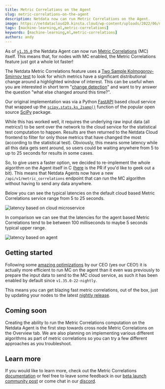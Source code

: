 ```yaml
---
title: Metric Correlations on the Agent
slug: metric-correlations-on-the-agent
description: Netdata now can run Metric Correlations on the Agent.
image: https://netdatacloud20.kinsta.cloud/wp-content/uploads/2022/06/mc-comparisons-1.png
tags: [machine-learning,ml,metric-correlations]
keywords: [machine-learning,ml,metric-correlations]
authors: andy
---
```

As of <a href="https://github.com/netdata/netdata/releases/tag/v1.35.0" target="_blank" rel="noopener"><code>v1.35.0</code></a> the Netdata Agent can now run <a href="https://learn.netdata.cloud/docs/cloud/insights/metric-correlations" target="_blank" rel="noopener">Metric Correlations</a> (MC) itself. This means that, for nodes with MC enabled, the Metric Correlations feature just got a whole lot faster!
<!--truncate-->
The Netdata Metric Correlations feature uses a <a href="https://en.wikipedia.org/wiki/Kolmogorov%E2%80%93Smirnov_test#Two-sample_Kolmogorov%E2%80%93Smirnov_test" target="_blank" rel="noopener">Two Sample Kolmogorov-Smirnov test</a> to look for which metrics have a significant distributional change around a highlighted window of interest. This can be useful when you are interested in short term "<a href="https://en.wikipedia.org/wiki/Change_detection" target="_blank" rel="noopener">change detection</a>" and want to try answer the question "what else changed around this time?".

Our original implementation was via a Python <a href="https://fastapi.tiangolo.com/" target="_blank" rel="noopener">FastAPI</a> based cloud service that wrapped up the <code><a href="https://docs.scipy.org/doc/scipy/reference/generated/scipy.stats.ks_2samp.html" target="_blank" rel="noopener">scipy.stats.ks_2samp()</a></code> function of the popular open source <a href="https://docs.scipy.org/doc/scipy/index.html" target="_blank" rel="noopener">SciPy</a> package.

While this has worked well, it requires the underlying raw input data (all metrics!) to be sent over the network to the cloud service for the statistical test computation to happen. Results are then returned to the Netdata Cloud frontend to filter for only those metrics that have changed the most (according to the statistical test). Obviously, this means some latency while all this data gets sent around, so users could be waiting anywhere from 5 to up to 25 seconds for results in some cases.

So, to give users a faster option, we decided to re-implement the whole algorithm on the Agent itself in C (<a href="https://github.com/netdata/netdata/pull/12582" target="_blank" rel="noopener">here</a> is the PR if you'd like to geek out a bit). This means that Netdata Agents now have a new <code>/api/v1/metric_correlations</code> endpoint that can run the MC algorithm without having to send any data anywhere.

Below you can see the typical latencies on the default cloud based Metric Correlations service range from 5 to 25 seconds.

![latency based on cloud microservice](https://netdatacloud20.kinsta.cloud/wp-content/uploads/2022/06/mc_cloud_latency-1-600x211.png)

In comparison we can see that the latencies for the agent based Metric Correlations tend to be between 100 milliseconds to maybe 5 seconds typical upper range.

![latency based on agent](https://netdatacloud20.kinsta.cloud/wp-content/uploads/2022/06/mc_agent_latency-2-600x211.png)

## Getting started

Following some <a href="https://github.com/netdata/netdata/pull/13107" target="_blank" rel="noopener">amazing optimizations</a> by our CEO (yes our CEO!) it is actually more efficient to run MC on the agent than it even was previously to prepare the input data to send to the MC cloud service, as such it has been enabled by default since <code>v1.35.0-22-nightly</code>.

This means you can get blazing fast metric correlations, out of the box, just by updating your nodes to the latest <a href="https://learn.netdata.cloud/docs/agent/packaging/installer/#nightly-vs-stable-releases" target="_blank" rel="noopener">nightly release</a>.

## Coming soon

Creating the ability to run the Metric Correlations computation on the Netdata Agent is the first step towards cross node Metric Correlations on the Overview tab. We are also planning on implementing various different algorithms as part of metric correlations so you can try a few different approaches as you troubleshoot.

## Learn more

If you would like to learn more, check out the Metric Correlations <a href="https://learn.netdata.cloud/docs/cloud/insights/metric-correlations#metric-correlations-on-the-agent" target="_blank" rel="noopener">documentation</a> or feel free to leave some feedback in our <a href="https://community.netdata.cloud/t/metric-correlations-on-agent-beta-launch/2943" target="_blank" rel="noopener">beta launch community post</a> or come chat in our <a href="https://discord.gg/kUk3nCmbtx" target="_blank" rel="noopener">discord</a>.